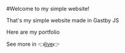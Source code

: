 
#Welcome to my simple website!

That's my simple website made in Gastby JS

Here are my portfolio

See more in :point_left:[live](https://dsg.net.br/):point_right:



